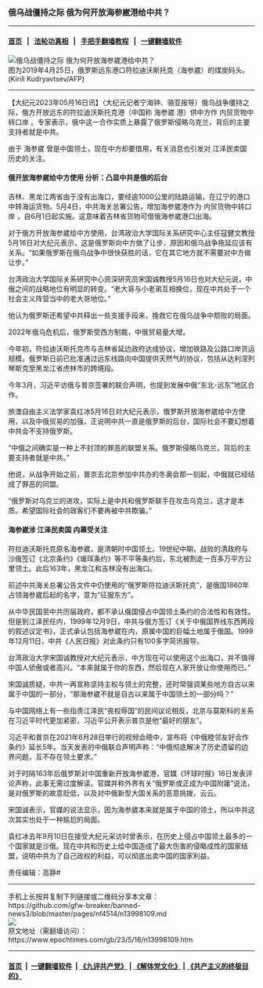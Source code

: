 ### 俄乌战僵持之际 俄为何开放海参崴港给中共？
------------------------

#### [首页](https://github.com/gfw-breaker/banned-news3/blob/master/README.md) &nbsp;&nbsp;|&nbsp;&nbsp; [法轮功真相](https://github.com/begood0513/basic/blob/master/README.md)  &nbsp;&nbsp;|&nbsp;&nbsp; [手把手翻墙教程](https://github.com/gfw-breaker/guides/wiki)  &nbsp;&nbsp;|&nbsp;&nbsp; [一键翻墙软件](https://github.com/gfw-breaker/nogfw/blob/master/README.md)  



<div><img alt="俄乌战僵持之际 俄为何开放海参崴港给中共？" class="attachment-djy_600_400 size-djy_600_400 wp-post-image" src="https://i.epochtimes.com/assets/uploads/2022/04/id13720397-000_1FX1B5-600x400.jpg"/>
<div class="caption">
 图为2019年4月25日，俄罗斯远东港口符拉迪沃斯托克（海参崴）的煤炭码头。(Kirill Kudryavtsev/AFP)
</div></div><hr/>


<div><p>
 【大纪元2023年05月16日讯】（大纪元记者宁海钟、骆亚报导）俄乌战争僵持之际，俄方开放远东的符拉迪沃斯托克港（中国称
 <ok href="https://www.epochtimes.com/gb/tag/%E6%B5%B7%E5%8F%82%E5%B4%B4.html">
  海参崴
 </ok>
 港）供中方作
 <ok href="https://www.epochtimes.com/gb/tag/%E5%86%85%E8%B4%B8%E8%B4%A7%E7%89%A9%E4%B8%AD%E8%BD%AC%E5%8F%A3%E5%B2%B8.html">
  内贸货物中转口岸
 </ok>
 。专家表示，俄中这一合作实质上暴露了俄罗斯侵略乌克兰，背后的主要支持者就是中共。
</p>
<p>
 由于
 <ok href="https://www.epochtimes.com/gb/tag/%E6%B5%B7%E5%8F%82%E5%B4%B4.html">
  海参崴
 </ok>
 曾是中国领土，现在中方却要借用，有关消息也引发对
 <ok href="https://www.epochtimes.com/gb/tag/%E6%B1%9F%E6%B3%BD%E6%B0%91%E5%8D%96%E5%9B%BD.html">
  江泽民卖国
 </ok>
 历史的关注。
</p>
<h4>
 俄开放海参崴给中方使用 分析：凸显中共是俄的后台
</h4>
<p>
 吉林、黑龙江两省由于没有出海口，要经逾1000公里的陆路运输，在辽宁的港口中转海运货物。5月4日，中共海关总署公告，增加海参崴港作为
 <ok href="https://www.epochtimes.com/gb/tag/%E5%86%85%E8%B4%B8%E8%B4%A7%E7%89%A9%E4%B8%AD%E8%BD%AC%E5%8F%A3%E5%B2%B8.html">
  内贸货物中转口岸
 </ok>
 ，自6月1日起实施。这意味着吉林省货物可借俄海参崴港口出海。
</p>
<p>
 对于俄方开放海参崴给中方使用，台湾政治大学国际关系研究中心主任寇健文教授5月16日对大纪元表示，这是俄罗斯向中方做了让步，原因和俄乌战争拖延应该有关系。“如果俄罗斯在俄乌战争中很快获胜的话，它在其它地方就不需要对中方做让步。”
</p>
<p>
 台湾政治大学国际关系研究中心资深研究员宋国诚教授5月16日也对大纪元说，中俄之间的战略地位有明显的转变。“老大哥与小老弟互相换位，现在中共处于一个社会主义阵营当中的老大哥地位。”
</p>
<p>
 他认为俄罗斯还希望中共释出一些支援手段来，挽救它在俄乌战争中颓败的局面。
</p>
<p>
 2022年俄乌危机后，俄罗斯受西方制裁，中俄贸易量大增。
</p>
<p>
 今年初，符拉迪沃斯托克市与吉林省延边政府达成协议，增加铁路及公路口岸货运规模。俄罗斯日前已批准通过远东线路向中国提供天然气的协议，包括从达利涅列琴斯克至黑龙江省虎林市的跨境段。
</p>
<p>
 今年3月，习近平访俄与普京签署的联合声明，也提到发展中俄“东北-远东”地区合作。
</p>
<p>
 旅澳自由主义法学家袁红冰5月16日对大纪元表示，俄罗斯开放海参崴给中方使用，以及中俄贸易的加强，正说明中共一直是俄罗斯的后台，国际社会不要幻想着中共会不支持俄罗斯。
</p>
<p>
 “中俄之间确实是一种上不封顶的罪恶的联盟关系。俄罗斯侵略乌克兰，背后的主要支持者就是中共。”
</p>
<p>
 他说，从战争开始之前，普京去北京参加中共办的冬奥会那一刻起，中俄就已经结成了罪恶的同盟。
</p>
<p>
 “俄罗斯对乌克兰的进攻，实际上是中共和俄罗斯联手在攻击乌克兰，这才是本质。希望国际社会的政客们不要再被中共欺骗。”
</p>
<h4>
 海参崴涉
 <ok href="https://www.epochtimes.com/gb/tag/%E6%B1%9F%E6%B3%BD%E6%B0%91%E5%8D%96%E5%9B%BD.html">
  江泽民卖国
 </ok>
 内幕受关注
</h4>
<p>
 符拉迪沃斯托克原名海参崴，是清朝时中国领土。19世纪中期，战败的清政府与沙俄签订《北京条约》《瑗珲条约》等不平等条约后，东北被割走一百多万平方公里领土。此后163年，黑龙江和吉林没有出海口。
</p>
<p>
 前述中共海关总署公告文件中仍使用的“俄罗斯符拉迪沃斯托克”，是俄国1860年占领海参崴后起的名字，意为“征服东方”。
</p>
<p>
 从中华民国至中共历届政府，都不承认俄国侵占中国领土条约的合法性和有效性。但是到江泽民任内，1999年12月9日，中共与俄方签订《关于中俄国界线东西两段的叙述议定书》，正式承认包括海参崴在内，原属中国的巨幅土地属于俄国。1999年12月11日，中共《人民日报》对此条约只有100多字简讯报导。
</p>
<p>
 台湾政治大学宋国诚教授对大纪元表示，中方现在可以使用这个出海口，并不值得中国人骄傲或者高兴。“本来就属于你的东西，然后现在人家开放让你使用而已。”
</p>
<p>
 宋国诚质疑，中共一再宣称坚持主权与领土的完整，还时常强调某些地方自古以来属于中国的一部分，“那海参崴不就是自古以来属于中国领土的一部分吗？”
</p>
<p>
 与中国网络上有一些指责江泽民“丧权辱国”的民间议论相反，北京与莫斯科的关系在习近平时代更加紧密，习近平公开表示普京是他“最好的朋友”。
</p>
<p>
 习近平和普京在2021年6月28日举行的视频会晤中，宣布将《中俄睦邻友好合作条约》延长5年。当天发表的中俄联合声明声称：“中俄彻底解决了历史遗留的边界问题，互不存在领土要求。”
</p>
<p>
 对于时隔163年后俄罗斯对中国重新开放海参崴港，官媒《环球时报》16日发表评论声称，此事无需过度解读。官媒并称外界有关“俄罗斯或正成为中国附庸”说法，是对俄罗斯的故意贬低，以及对中俄新型大国关系的恶意挑拨，云云。
</p>
<p>
 宋国诚表示，官媒的说法显示，因为海参崴本来就是属于中国的领土，所以中共这次其实也处于一种尴尬的局面。
</p>
<p>
 袁红冰去年9月10日在接受大纪元采访时曾表示，在历史上侵占中国领土最多的一个国家就是沙俄。现在中共和历史上给中国造成了最大伤害的侵略成性的国家结盟，说明中共为了自己政权的利益，可以彻底出卖中国的国家利益。
</p>
<p>
 责任编辑：高静#
</p>
</div>
<hr/>
手机上长按并复制下列链接或二维码分享本文章：<br/>
https://github.com/gfw-breaker/banned-news3/blob/master/pages/nf4514/n13998109.md <br/>
<a href='https://github.com/gfw-breaker/banned-news3/blob/master/pages/nf4514/n13998109.md'><img src='https://github.com/gfw-breaker/banned-news3/blob/master/pages/nf4514/n13998109.md.png'/></a> <br/>
原文地址（需翻墙访问）：https://www.epochtimes.com/gb/23/5/16/n13998109.htm


------------------------
#### [首页](https://github.com/gfw-breaker/banned-news3/blob/master/README.md) &nbsp;|&nbsp; [一键翻墙软件](https://github.com/gfw-breaker/nogfw/blob/master/README.md) &nbsp;| [《九评共产党》](https://github.com/gfw-breaker/9ping.md/blob/master/README.md#九评之一评共产党是什么) | [《解体党文化》](https://github.com/gfw-breaker/jtdwh.md/blob/master/README.md) | [《共产主义的终极目的》](https://github.com/gfw-breaker/gczydzjmd.md/blob/master/README.md)


<img src='http://gfw-breaker.win/banned-news3/pages/nf4514/n13998109.md' width='0px' height='0px'/>